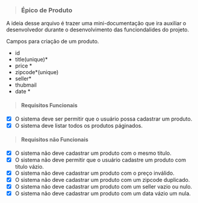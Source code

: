> ### Épico de Produto

A ideia desse arquivo é trazer uma mini-documentação que ira auxiliar o desenvolvedor durante o desenvolvimento das funciondalides do projeto.

Campos para criação de um produto.
- id
- title(unique)*
- price *
- zipcode*(unique)
- seller*
- thubmail 
- date *

 > #### Requisitos Funcionais
* [X] O sistema deve ser permitir que o usuário possa cadastrar um produto.
* [X] O sistema deve listar todos os produtos páginados.

> #### Requisitos não Funcionais
* [X] O sistema não deve cadastrar um produto com o mesmo titulo.
* [X] O sistema não deve permitir que o usuário cadastre um produto com titulo vázio.
* [X] O sistema não deve cadastrar um produto com o preço inválido.
* [X] O sistema não deve cadastrar um produto com um zipcode duplicado.
* [X] O sistema não deve cadastrar um produto com um seller vazio ou nulo.
* [X] O sistema não deve cadastrar um produto com  um data vázio um nula.